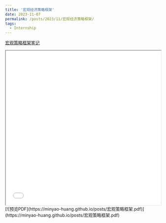 ```yaml
---
title: '宏观经济策略框架'
date: 2023-11-07
permalink: /posts/2023/11/宏观经济策略框架/
tags:
  - Internship
---
```


[宏观策略框架笔记](minyao-huang.github.io/assets/宏观策略框架.pdf)
<iframe src="(minyao-huang.github.io/assets/宏观策略框架.pdf" width="100%" height="500"></iframe>
[![预览PDF](https://minyao-huang.github.io/posts/宏观策略框架.pdf)](https://minyao-huang.github.io/posts/宏观策略框架.pdf)
